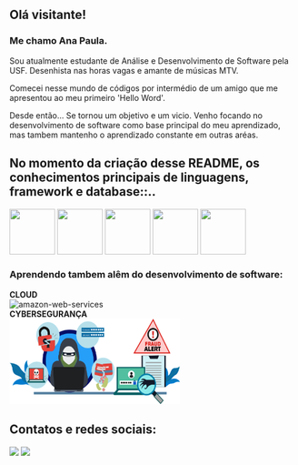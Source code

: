 ## Olá visitante! 

### Me chamo Ana Paula. 

Sou atualmente estudante de Análise e Desenvolvimento de Software pela USF. 
Desenhista nas horas vagas e amante de músicas MTV. 

Comecei nesse mundo de códigos por intermédio de um amigo que me apresentou 
ao meu primeiro 'Hello Word'. 

Desde então... Se tornou um objetivo e um vicio. Venho focando no desenvolvimento de software como base principal do meu aprendizado, 
mas tambem mantenho o aprendizado constante em outras aréas. 

## No momento da criação desse README, os conhecimentos principais de linguagens, framework e database::.. 
<img src="https://cdn.jsdelivr.net/gh/devicons/devicon/icons/html5/html5-original.svg" width="80" height="80"/> <img src="https://cdn.jsdelivr.net/gh/devicons/devicon/icons/css3/css3-original.svg" width="80" height="80"/>
<img src="https://cdn.jsdelivr.net/gh/devicons/devicon/icons/javascript/javascript-original.svg" width="80" height="80"/> <img src="https://cdn.jsdelivr.net/gh/devicons/devicon/icons/nodejs/nodejs-plain.svg" width="80" height="80" />
<img src="https://cdn.jsdelivr.net/gh/devicons/devicon/icons/postgresql/postgresql-original.svg" width="80" height="80"/>


### Aprendendo tambem alêm do desenvolvimento de software:
**CLOUD**
<br/>
<img style='background-color=white' width="100" height="100" src="https://img.icons8.com/color/48/amazon-web-services.png" alt="amazon-web-services"/> 
<br/>
**CYBERSEGURANÇA**
<br/>
<img src="pngwing.com.png" width="300" height="150"/>

## Contatos e redes sociais: 
<div>
 <a href = "mailto:anasouza673@gmail.com"><img loading="lazy" src="https://img.shields.io/badge/Gmail-D14836?style=for-the-badge&logo=gmail&logoColor=white" target="_blank"></a>
<a href="https://www.linkedin.com/in/ana-souza-b7a9a4263/" target="_blank"><img loading="lazy" src="https://img.shields.io/badge/-LinkedIn-%230077B5?style=for-the-badge&logo=linkedin&logoColor=white" target="_blank"></a>
</div>

